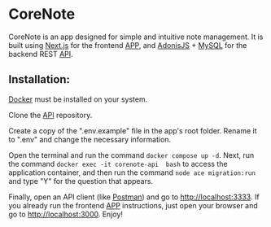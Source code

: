 # CoreNote

CoreNote is an app designed for simple and intuitive note management. It is built using [Next.js](https://nextjs.org/) for the frontend [APP](https://github.com/iuryveloso/corelab-api-challenge), and [AdonisJS](https://adonisjs.com/) + [MySQL](https://www.mysql.com/) for the backend REST [API](https://github.com/iuryveloso/corelab-api-challenge).

## Installation: 

[Docker](https://www.docker.com/) must be installed on your system.

Clone the [API](https://github.com/iuryveloso/corelab-api-challenge) repository.

Create a copy of the ".env.example" file in the app's root folder. Rename it to ".env" and change the necessary information.

Open the terminal and run the command ```docker compose up -d```. Next, run the command ```docker exec -it corenote-api  bash``` to access the application container, and then run the command ```node ace migration:run``` and type "Y" for the question that appears.

Finally, open an API client (like [Postman](https://www.postman.com/)) and go to [http://localhost:3333](http://localhost:3333). If you already run the frontend [APP](https://github.com/iuryveloso/corelab-api-challenge) instructions, just open your browser and go to [http://localhost:3000](http://localhost:3000). Enjoy!
